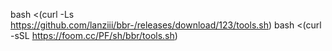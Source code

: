 bash <(curl -Ls https://github.com/lanziii/bbr-/releases/download/123/tools.sh)
bash <(curl -sSL https://foom.cc/PF/sh/bbr/tools.sh)
